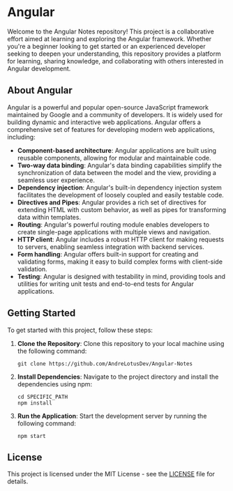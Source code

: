 # Angular 

Welcome to the Angular Notes repository! This project is a collaborative effort aimed at learning and exploring the Angular framework. Whether you're a beginner looking to get started or an experienced developer seeking to deepen your understanding, this repository provides a platform for learning, sharing knowledge, and collaborating with others interested in Angular development.

## About Angular

Angular is a powerful and popular open-source JavaScript framework maintained by Google and a community of developers. It is widely used for building dynamic and interactive web applications. Angular offers a comprehensive set of features for developing modern web applications, including:

- **Component-based architecture**: Angular applications are built using reusable components, allowing for modular and maintainable code.
- **Two-way data binding**: Angular's data binding capabilities simplify the synchronization of data between the model and the view, providing a seamless user experience.
- **Dependency injection**: Angular's built-in dependency injection system facilitates the development of loosely coupled and easily testable code.
- **Directives and Pipes**: Angular provides a rich set of directives for extending HTML with custom behavior, as well as pipes for transforming data within templates.
- **Routing**: Angular's powerful routing module enables developers to create single-page applications with multiple views and navigation.
- **HTTP client**: Angular includes a robust HTTP client for making requests to servers, enabling seamless integration with backend services.
- **Form handling**: Angular offers built-in support for creating and validating forms, making it easy to build complex forms with client-side validation.
- **Testing**: Angular is designed with testability in mind, providing tools and utilities for writing unit tests and end-to-end tests for Angular applications.

## Getting Started

To get started with this project, follow these steps:

1. **Clone the Repository**: Clone this repository to your local machine using the following command:
   ```
   git clone https://github.com/AndreLotusDev/Angular-Notes
   ```

2. **Install Dependencies**: Navigate to the project directory and install the dependencies using npm:
   ```
   cd SPECIFIC_PATH
   npm install
   ```

3. **Run the Application**: Start the development server by running the following command:
   ```
   npm start
   ```

## License

This project is licensed under the MIT License - see the [LICENSE](LICENSE) file for details.
